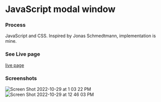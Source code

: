 # JavaScript modal window

### Process
JavaScript and CSS. Inspired by Jonas Schmedtmann, implementation is mine.


### See Live page
[live page](https://learnfl.github.io/proj-web-modal-window/)

### Screenshots
![Screen Shot 2022-10-29 at 1 03 22 PM](https://user-images.githubusercontent.com/86169204/198844043-e7d0c8e8-8123-4193-a15d-71d6d9631ee4.png)
![Screen Shot 2022-10-29 at 12 46 03 PM](https://user-images.githubusercontent.com/86169204/198843323-8eefb3e7-1023-4277-915f-eed023465474.png)
